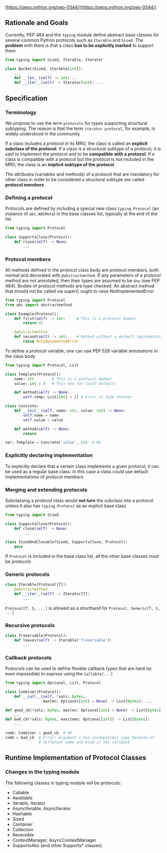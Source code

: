 
[https://peps.python.org/pep-0544/](https://peps.python.org/pep-0544/)

## Rationale and Goals

Currently, PEP 484 and the `typing` module define abstract base classes for several common Python protocols such as `Iterable` and `Sized`. The **problem** with them is that a class **has to be explicitly marked** to support them

```py
from typing import Sized, Iterable, Iterator

class Bucket(Sized, Iterable[int]):
    ...
    def __len__(self) -> int: ...
    def __iter__(self) -> Iterator[int]: ...
```

## Specification

### Terminology

We propose to use the term `protocols` for types supporting structural subtyping. The reason is that the term `iterator protocol`, for example, is widely understood in the community

If a class includes a protocol in its MRO, the class is called an **explicit subclass of the protocol**. If a class is a structural subtype of a protocol, it is said to implement the protocol and to be **compatible with a protocol**. If a class is compatible with a protocol but the protocol is not included in the MRO, the class is an **implicit subtype of the protocol**

The attributes (variables and methods) of a protocol that are mandatory for other class in order to be considered a structural subtype are called **protocol members**

### Defining a protocol

Protocols are defined by including a special new class `typing.Protocol` (an instance of `abc.ABCMeta`) in the base classes list, typically at the end of the list

```py
from typing import Protocol

class SupportsClose(Protocol):
    def close(self) -> None:
        ...
```

### Protocol members

All methods defined in the protocol class body are protocol members, both normal and decorated with `@abstractmethod`. If any parameters of a protocol method are not annotated, then their types are assumed to be `Any` (see PEP 484). Bodies of protocol methods are type checked. An abstract method that should not be called via super() ought to raise NotImplementedError

```py
from typing import Protocol
from abc import abstractmethod

class Example(Protocol):
    def first(self) -> int:     # This is a protocol member
        return 42

    @abstractmethod
    def second(self) -> int:    # Method without a default implementation
        raise NotImplementedError
```

To define a protocol variable, one can use PEP 526 variable annotations in the class body

```py
from typing import Protocol, List

class Template(Protocol):
    name: str        # This is a protocol member
    value: int = 0   # This one too (with default)

    def method(self) -> None:
        self.temp: List[int] = [] # Error in type checker

class Concrete:
    def __init__(self, name: str, value: int) -> None:
        self.name = name
        self.value = value

    def method(self) -> None:
        return

var: Template = Concrete('value', 42)  # OK
```

### Explicitly declaring implementation

To explicitly declare that a certain class implements a given protocol, it can be used as a regular base class. In this case a class could use default implementations of protocol members

### Merging and extending protocols

Subclassing a protocol class would **not turn** the subclass into a protocol unless it also has `typing.Protocol` as an explicit base class

```py
from typing import Sized

class SupportsClose(Protocol):
    def close(self) -> None:
        ...

class SizedAndClosable(Sized, SupportsClose, Protocol):
    pass
```

If `Protocol` is included in the base class list, all the other base classes must be protocols

### Generic protocols

```py
class Iterable(Protocol[T]):
    @abstractmethod
    def __iter__(self) -> Iterator[T]:
        ...
```

`Protocol[T, S, ...]` is allowed as a shorthand for `Protocol, Generic[T, S, ...]`

### Recursive protocols

```py
class Traversable(Protocol):
    def leaves(self) -> Iterable['Traversable']:
        ...
```

### Callback protocols

Protocols can be used to define flexible callback types that are hard (or even impossible) to express using the `Callable[...]`

```py
from typing import Optional, List, Protocol

class Combiner(Protocol):
    def __call__(self, *vals: bytes,
                 maxlen: Optional[int] = None) -> List[bytes]: ...

def good_cb(*vals: bytes, maxlen: Optional[int] = None) -> List[bytes]:
    ...
def bad_cb(*vals: bytes, maxitems: Optional[int]) -> List[bytes]:
    ...

comb: Combiner = good_cb  # OK
comb = bad_cb  # Error! Argument 2 has incompatible type because of
               # different name and kind in the callback
```

## Runtime Implementation of Protocol Classes

### Changes in the typing module

The following classes in typing module will be protocols:

- Callable
- Awaitable
- Iterable, Iterator
- AsyncIterable, AsyncIterator
- Hashable
- Sized
- Container
- Collection
- Reversible
- ContextManager, AsyncContextManager
- SupportsAbs (and other Supports* classes)
